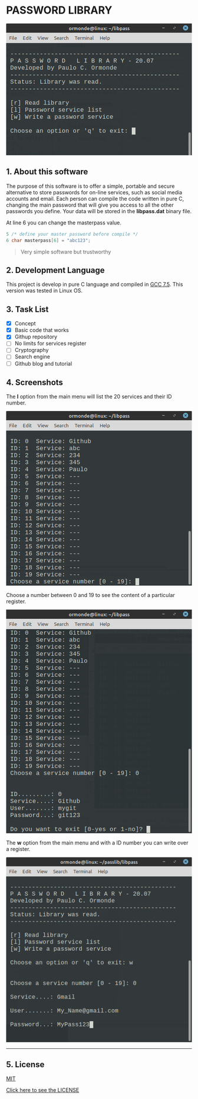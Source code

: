 # PASSWORD LIBRARY

![Screenshot](tela.png)  

## 1. About this software

The purpose of this software is to offer a simple, portable and secure alternative to store passwords for on-line services, such as social media accounts and email. Each person can compile the code written in pure C, changing the main password that will give you access to all the other passwords you define. Your data will be stored in the **libpass.dat** binary file.

At line 6 you can change the masterpass value. 

```c
5 /* define your master password before compile */
6 char masterpass[6] = "abc123"; 
```

> Very simple software but trustworthy 

## 2. Development Language

This project is develop in pure C language and compiled in [GCC 7.5](https://gcc.gnu.org/). This version was tested in Linux OS.

## 3. Task List

- [x] Concept
- [x] Basic code that works
- [x] Githup repository
- [ ] No limits for services register
- [ ] Cryptography
- [ ] Search engine
- [ ] Github blog and tutorial

## 4. Screenshots 

The **l** option from the main menu will list the 20 services and their ID number. 

![lista.png](lista.png)



Choose a number between 0 and 19 to see the content of a particular register. 

![service.png](service.png)



The **w** option from the main menu and with a ID number you can write over a register.

![write.png](write.png)



---

## 5. License

[MIT](https://opensource.org/licenses/MIT)

[Click here to see the LICENSE](LICENSE)



 



